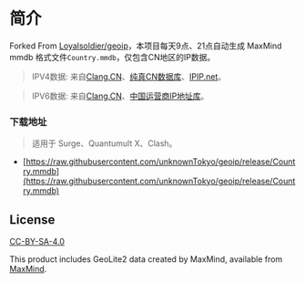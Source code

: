 # 简介

Forked From [Loyalsoldier/geoip](https://github.com/Loyalsoldier/geoip)，本项目每天9点、21点自动生成 MaxMind mmdb 格式文件`Country.mmdb`，仅包含CN地区的IP数据。

> IPV4数据: 来自[Clang.CN](https://ispip.clang.cn/all_cn.txt)、[纯真CN数据库](https://raw.githubusercontent.com/metowolf/iplist/master/data/special/china.txt)、[IPIP.net](https://raw.githubusercontent.com/17mon/china_ip_list/master/china_ip_list.txt)。

> IPV6数据: 来自[Clang.CN](https://ispip.clang.cn/all_cn_ipv6.txt)、[中国运营商IP地址库](https://raw.githubusercontent.com/gaoyifan/china-operator-ip/ip-lists/china6.txt)。

### 下载地址

> 适用于 Surge、Quantumult X、Clash。

- [https://raw.githubusercontent.com/unknownTokyo/geoip/release/Country.mmdb](https://raw.githubusercontent.com/unknownTokyo/geoip/release/Country.mmdb)

## License

[CC-BY-SA-4.0](https://creativecommons.org/licenses/by-sa/4.0/)

This product includes GeoLite2 data created by MaxMind, available from [MaxMind](http://www.maxmind.com).